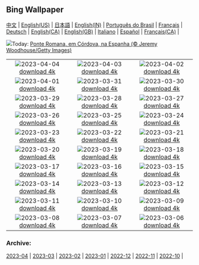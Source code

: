 ## Bing Wallpaper
[中文](README.md) |                     [English(US)](en-US.md) |                     [日本語](ja-JP.md) |                     [English(IN)](en-IN.md) |                     [Português do Brasil](pt-BR.md) |                     [Français](fr-FR.md) |                     [Deutsch](de-DE.md) |                     [English(CA)](en-CA.md) |                     [English(GB)](en-GB.md) |                     [Italiano](it-IT.md) |                     [Español](es-ES.md) |                     [Français(CA)](fr-CA.md) |                    

![](https://www.bing.com/th?id=OHR.RomanBridge_PT-BR9293657431_UHD.jpg&w=1000)Today: [Ponte Romana, em Córdova, na Espanha (© Jeremy Woodhouse/Getty Images)](https://www.bing.com/th?id=OHR.RomanBridge_PT-BR9293657431_UHD.jpg)

|      |      |      |
| :----: | :----: | :----: |
|![](https://www.bing.com/th?id=OHR.HonaunauNP_PT-BR9038463987_UHD.jpg&pid=hp&w=384&h=216&rs=1&c=4)2023-04-04 [download 4k](https://www.bing.com/th?id=OHR.HonaunauNP_PT-BR9038463987_UHD.jpg)|![](https://www.bing.com/th?id=OHR.JavaBromo_PT-BR2056901966_UHD.jpg&pid=hp&w=384&h=216&rs=1&c=4)2023-04-03 [download 4k](https://www.bing.com/th?id=OHR.JavaBromo_PT-BR2056901966_UHD.jpg)|![](https://www.bing.com/th?id=OHR.FrogMonth_PT-BR8459718048_UHD.jpg&pid=hp&w=384&h=216&rs=1&c=4)2023-04-02 [download 4k](https://www.bing.com/th?id=OHR.FrogMonth_PT-BR8459718048_UHD.jpg)|
|![](https://www.bing.com/th?id=OHR.SteyrRiver_PT-BR1509905208_UHD.jpg&pid=hp&w=384&h=216&rs=1&c=4)2023-04-01 [download 4k](https://www.bing.com/th?id=OHR.SteyrRiver_PT-BR1509905208_UHD.jpg)|![](https://www.bing.com/th?id=OHR.PeacockFeathers_PT-BR7599537252_UHD.jpg&pid=hp&w=384&h=216&rs=1&c=4)2023-03-31 [download 4k](https://www.bing.com/th?id=OHR.PeacockFeathers_PT-BR7599537252_UHD.jpg)|![](https://www.bing.com/th?id=OHR.NuzzleManatee_PT-BR7322931315_UHD.jpg&pid=hp&w=384&h=216&rs=1&c=4)2023-03-30 [download 4k](https://www.bing.com/th?id=OHR.NuzzleManatee_PT-BR7322931315_UHD.jpg)|
|![](https://www.bing.com/th?id=OHR.MWDolomites_PT-BR7042965893_UHD.jpg&pid=hp&w=384&h=216&rs=1&c=4)2023-03-29 [download 4k](https://www.bing.com/th?id=OHR.MWDolomites_PT-BR7042965893_UHD.jpg)|![](https://www.bing.com/th?id=OHR.NYCClouds_PT-BR6801277144_UHD.jpg&pid=hp&w=384&h=216&rs=1&c=4)2023-03-28 [download 4k](https://www.bing.com/th?id=OHR.NYCClouds_PT-BR6801277144_UHD.jpg)|![](https://www.bing.com/th?id=OHR.WildAnza_PT-BR6127577017_UHD.jpg&pid=hp&w=384&h=216&rs=1&c=4)2023-03-27 [download 4k](https://www.bing.com/th?id=OHR.WildAnza_PT-BR6127577017_UHD.jpg)|
|![](https://www.bing.com/th?id=OHR.CecilBrewerStaircase_PT-BR5540034692_UHD.jpg&pid=hp&w=384&h=216&rs=1&c=4)2023-03-26 [download 4k](https://www.bing.com/th?id=OHR.CecilBrewerStaircase_PT-BR5540034692_UHD.jpg)|![](https://www.bing.com/th?id=OHR.WildGarlic_PT-BR5016691501_UHD.jpg&pid=hp&w=384&h=216&rs=1&c=4)2023-03-25 [download 4k](https://www.bing.com/th?id=OHR.WildGarlic_PT-BR5016691501_UHD.jpg)|![](https://www.bing.com/th?id=OHR.CloudsPatagonia_PT-BR0938226680_UHD.jpg&pid=hp&w=384&h=216&rs=1&c=4)2023-03-24 [download 4k](https://www.bing.com/th?id=OHR.CloudsPatagonia_PT-BR0938226680_UHD.jpg)|
|![](https://www.bing.com/th?id=OHR.LakePowellAerial_PT-BR0861507894_UHD.jpg&pid=hp&w=384&h=216&rs=1&c=4)2023-03-23 [download 4k](https://www.bing.com/th?id=OHR.LakePowellAerial_PT-BR0861507894_UHD.jpg)|![](https://www.bing.com/th?id=OHR.ColourDay_PT-BR0798691533_UHD.jpg&pid=hp&w=384&h=216&rs=1&c=4)2023-03-22 [download 4k](https://www.bing.com/th?id=OHR.ColourDay_PT-BR0798691533_UHD.jpg)|![](https://www.bing.com/th?id=OHR.PurpleCrocus_PT-BR0739233383_UHD.jpg&pid=hp&w=384&h=216&rs=1&c=4)2023-03-21 [download 4k](https://www.bing.com/th?id=OHR.PurpleCrocus_PT-BR0739233383_UHD.jpg)|
|![](https://www.bing.com/th?id=OHR.BarnOwlWinter_PT-BR0666804478_UHD.jpg&pid=hp&w=384&h=216&rs=1&c=4)2023-03-20 [download 4k](https://www.bing.com/th?id=OHR.BarnOwlWinter_PT-BR0666804478_UHD.jpg)|![](https://www.bing.com/th?id=OHR.MarsTars_PT-BR0624203673_UHD.jpg&pid=hp&w=384&h=216&rs=1&c=4)2023-03-19 [download 4k](https://www.bing.com/th?id=OHR.MarsTars_PT-BR0624203673_UHD.jpg)|![](https://www.bing.com/th?id=OHR.BallyvooneyCove_PT-BR0569955673_UHD.jpg&pid=hp&w=384&h=216&rs=1&c=4)2023-03-18 [download 4k](https://www.bing.com/th?id=OHR.BallyvooneyCove_PT-BR0569955673_UHD.jpg)|
|![](https://www.bing.com/th?id=OHR.ChengduPanda_PT-BR0503978059_UHD.jpg&pid=hp&w=384&h=216&rs=1&c=4)2023-03-17 [download 4k](https://www.bing.com/th?id=OHR.ChengduPanda_PT-BR0503978059_UHD.jpg)|![](https://www.bing.com/th?id=OHR.AgueroSpain_PT-BR0434486976_UHD.jpg&pid=hp&w=384&h=216&rs=1&c=4)2023-03-16 [download 4k](https://www.bing.com/th?id=OHR.AgueroSpain_PT-BR0434486976_UHD.jpg)|![](https://www.bing.com/th?id=OHR.CyprusMaze_PT-BR0372990733_UHD.jpg&pid=hp&w=384&h=216&rs=1&c=4)2023-03-15 [download 4k](https://www.bing.com/th?id=OHR.CyprusMaze_PT-BR0372990733_UHD.jpg)|
|![](https://www.bing.com/th?id=OHR.LionessesNap_PT-BR0312442909_UHD.jpg&pid=hp&w=384&h=216&rs=1&c=4)2023-03-14 [download 4k](https://www.bing.com/th?id=OHR.LionessesNap_PT-BR0312442909_UHD.jpg)|![](https://www.bing.com/th?id=OHR.TheaterRomania_PT-BR0260265993_UHD.jpg&pid=hp&w=384&h=216&rs=1&c=4)2023-03-13 [download 4k](https://www.bing.com/th?id=OHR.TheaterRomania_PT-BR0260265993_UHD.jpg)|![](https://www.bing.com/th?id=OHR.LongWharf_PT-BR0201333994_UHD.jpg&pid=hp&w=384&h=216&rs=1&c=4)2023-03-12 [download 4k](https://www.bing.com/th?id=OHR.LongWharf_PT-BR0201333994_UHD.jpg)|
|![](https://www.bing.com/th?id=OHR.EdaleValley_PT-BR0117674743_UHD.jpg&pid=hp&w=384&h=216&rs=1&c=4)2023-03-11 [download 4k](https://www.bing.com/th?id=OHR.EdaleValley_PT-BR0117674743_UHD.jpg)|![](https://www.bing.com/th?id=OHR.WaimeaRainbow_PT-BR7420106529_UHD.jpg&pid=hp&w=384&h=216&rs=1&c=4)2023-03-10 [download 4k](https://www.bing.com/th?id=OHR.WaimeaRainbow_PT-BR7420106529_UHD.jpg)|![](https://www.bing.com/th?id=OHR.IntlWomensDayChange_PT-BR6861747407_UHD.jpg&pid=hp&w=384&h=216&rs=1&c=4)2023-03-09 [download 4k](https://www.bing.com/th?id=OHR.IntlWomensDayChange_PT-BR6861747407_UHD.jpg)|
|![](https://www.bing.com/th?id=OHR.YuanyangChina_PT-BR5370170662_UHD.jpg&pid=hp&w=384&h=216&rs=1&c=4)2023-03-08 [download 4k](https://www.bing.com/th?id=OHR.YuanyangChina_PT-BR5370170662_UHD.jpg)|![](https://www.bing.com/th?id=OHR.IcelandHorses_PT-BR4920223560_UHD.jpg&pid=hp&w=384&h=216&rs=1&c=4)2023-03-07 [download 4k](https://www.bing.com/th?id=OHR.IcelandHorses_PT-BR4920223560_UHD.jpg)|![](https://www.bing.com/th?id=OHR.MuseudoAmanha_PT-BR4558547733_UHD.jpg&pid=hp&w=384&h=216&rs=1&c=4)2023-03-06 [download 4k](https://www.bing.com/th?id=OHR.MuseudoAmanha_PT-BR4558547733_UHD.jpg)|


### Archive:
[2023-04](archive/pt-BR/202304/README.md) | [2023-03](archive/pt-BR/202303/README.md) | [2023-02](archive/pt-BR/202302/README.md) | [2023-01](archive/pt-BR/202301/README.md) | [2022-12](archive/pt-BR/202212/README.md) | [2022-11](archive/pt-BR/202211/README.md) | [2022-10](archive/pt-BR/202210/README.md) | 